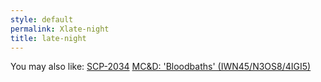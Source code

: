 ```yaml
---
style: default
permalink: Xlate-night
title: late-night
---
```

You may also like:
[SCP-2034](http://scp-wiki.net/scp-2034)
[MC&D: 'Bloodbaths' (IWN45/N3OS8/4IGI5)](http://scp-wiki.net/mcd-bloodbaths)